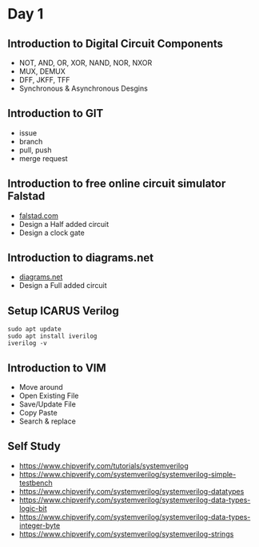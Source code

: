 # Day 1

## Introduction to Digital Circuit Components
- NOT, AND, OR, XOR, NAND, NOR, NXOR
- MUX, DEMUX
- DFF, JKFF, TFF
- Synchronous & Asynchronous Desgins

## Introduction to GIT
- issue
- branch
- pull, push
- merge request

## Introduction to free online circuit simulator Falstad
- [falstad.com](https://www.falstad.com/circuit/circuitjs.html)
- Design a Half added circuit
- Design a clock gate

## Introduction to diagrams.net
- [diagrams.net](https://app.diagrams.net/)
- Design a Full added circuit

## Setup ICARUS Verilog
```
sudo apt update
sudo apt install iverilog
iverilog -v
```

## Introduction to VIM
- Move around
- Open Existing File
- Save/Update File
- Copy Paste
- Search & replace

## Self Study
- https://www.chipverify.com/tutorials/systemverilog
- https://www.chipverify.com/systemverilog/systemverilog-simple-testbench
- https://www.chipverify.com/systemverilog/systemverilog-datatypes
- https://www.chipverify.com/systemverilog/systemverilog-data-types-logic-bit
- https://www.chipverify.com/systemverilog/systemverilog-data-types-integer-byte
- https://www.chipverify.com/systemverilog/systemverilog-strings

